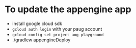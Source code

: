 # To update the appengine app
* install google cloud sdk
* `gcloud auth login` with your paug account
* `gcloud config set project aog-playground`
* ./gradlew appengineDeploy
